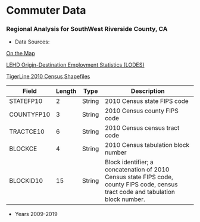 # Commuter Data 

### Regional Analysis for SouthWest Riverside County, CA


- Data Sources:

[On the Map](https://onthemap.ces.census.gov/)

[LEHD Origin-Destination Employment Statistics (LODES)](https://lehd.ces.census.gov/data/#lodes)

[TigerLine 2010 Census Shapefiles](https://www.census.gov/geographies/mapping-files/2010/geo/tiger-line-file.html)

|Field	|Length|	Type	|Description|
|------|--------|-------|-----------|
|STATEFP10	|2	|String	|2010 Census state FIPS code|
|COUNTYFP10	|3	|String	|2010 Census county FIPS code|
|TRACTCE10	|6	|String|	2010 Census census tract code|
|BLOCKCE	|4	|String|	2010 Census tabulation block number|
|BLOCKID10	|15	|String|	Block identifier; a concatenation of 2010 Census state FIPS code, county FIPS code, census tract code and tabulation block number.|



- Years 
2009-2019
